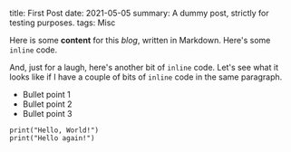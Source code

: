 title: First Post
date: 2021-05-05
summary: A dummy post, strictly for testing purposes.
tags: Misc


Here is some **content** for this _blog_, written in Markdown. Here's some 
`inline` code.

And, just for a laugh, here's another bit of `inline` code. Let's see what 
it looks like if I have a couple of bits of `inline` code in the same paragraph.

- Bullet point 1
- Bullet point 2
- Bullet point 3

```
print("Hello, World!")
print("Hello again!")
```